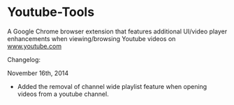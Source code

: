 Youtube-Tools
=============

A Google Chrome browser extension that features additional UI/video player enhancements when viewing/browsing Youtube videos on www.youtube.com

Changelog:

November 16th, 2014
- Added the removal of channel wide playlist feature when opening videos from a youtube channel.

